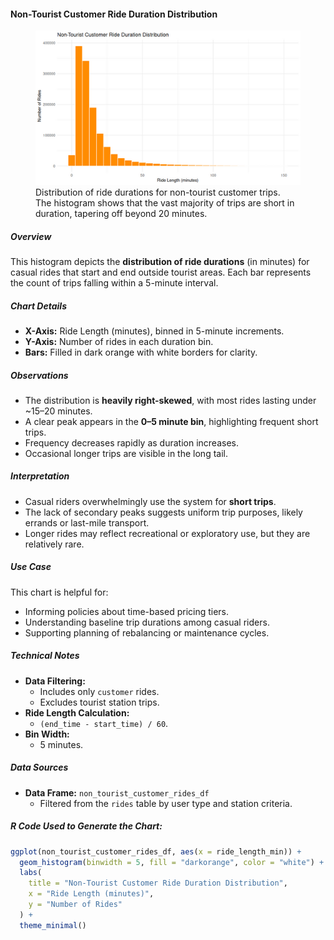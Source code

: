 #### Non-Tourist Customer Ride Duration Distribution

<figure class="float-right">
  <a href="../images/Non-Tourist_Customer_Ride_Duration_Distribution.png" target="_blank" title="Select image to open full sized chart">
  <img src="../images/thumbnails/Non-Tourist_Customer_Ride_Duration_Distribution.png" alt="Histogram showing the distribution of ride durations for non-tourist customer trips. Most rides are under 20 minutes, with frequency declining rapidly thereafter.">
  </a>
  <figcaption>
    Distribution of ride durations for non-tourist customer trips.<br>
    The histogram shows that the vast majority of trips are short in duration, tapering off beyond 20 minutes.
  </figcaption>
</figure>

##### Overview

This histogram depicts the **distribution of ride durations** (in minutes) for casual rides that start and end outside tourist areas. Each bar represents the count of trips falling within a 5-minute interval.

##### Chart Details

- **X-Axis:** Ride Length (minutes), binned in 5-minute increments.
- **Y-Axis:** Number of rides in each duration bin.
- **Bars:** Filled in dark orange with white borders for clarity.

##### Observations

- The distribution is **heavily right-skewed**, with most rides lasting under ~15–20 minutes.
- A clear peak appears in the **0–5 minute bin**, highlighting frequent short trips.
- Frequency decreases rapidly as duration increases.
- Occasional longer trips are visible in the long tail.

##### Interpretation

- Casual riders overwhelmingly use the system for **short trips**.
- The lack of secondary peaks suggests uniform trip purposes, likely errands or last-mile transport.
- Longer rides may reflect recreational or exploratory use, but they are relatively rare.

##### Use Case

This chart is helpful for:

- Informing policies about time-based pricing tiers.
- Understanding baseline trip durations among casual riders.
- Supporting planning of rebalancing or maintenance cycles.

##### Technical Notes

- **Data Filtering:**
  - Includes only `customer` rides.
  - Excludes tourist station trips.
- **Ride Length Calculation:**
  - `(end_time - start_time) / 60`.
- **Bin Width:**
  - 5 minutes.

##### Data Sources

- **Data Frame:** `non_tourist_customer_rides_df`
  - Filtered from the `rides` table by user type and station criteria.

##### R Code Used to Generate the Chart:

```r
ggplot(non_tourist_customer_rides_df, aes(x = ride_length_min)) +
  geom_histogram(binwidth = 5, fill = "darkorange", color = "white") +
  labs(
    title = "Non-Tourist Customer Ride Duration Distribution",
    x = "Ride Length (minutes)",
    y = "Number of Rides"
  ) +
  theme_minimal()
```
